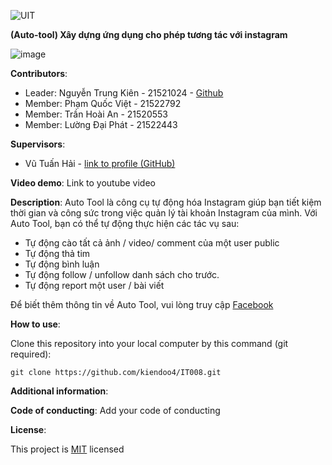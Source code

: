 ![UIT](https://img.shields.io/badge/from-UIT%20VNUHCM-blue?style=for-the-badge&link=https%3A%2F%2Fwww.uit.edu.vn%2F)

**(Auto-tool) Xây dựng ứng dụng cho phép tương tác với instagram**

![image](https://github.com/kiendoo4/IT008/assets/93922753/da830e76-5b98-4000-a589-fb94d2e59465)


**Contributors**:

- Leader: Nguyễn Trung Kiên - 21521024 - [Github]([https://github.com/vutuanhai237](https://github.com/kiendoo4/IT008.git))
- Member: Phạm Quốc Việt - 21522792
- Member: Trần Hoài An - 21520553
- Member: Lường Đại Phát - 21522443

**Supervisors**:

- Vũ Tuấn Hải - [link to profile (GitHub)](https://github.com/vutuanhai237/)

**Video demo**: Link to youtube video

**Description**: Auto Tool là công cụ tự động hóa Instagram giúp bạn tiết kiệm thời gian và công sức trong việc quản lý tài khoản Instagram của mình. Với Auto Tool, bạn có thể tự động thực hiện các tác vụ sau:
- Tự động cào tất cả ảnh / video/ comment của một user public
- Tự động thả tim
- Tự động bình luận
- Tự động follow / unfollow danh sách cho trước.
- Tự động report một user / bài viết

Để biết thêm thông tin về Auto Tool, vui lòng truy cập [Facebook](https://www.facebook.com/kiendoo4)


**How to use**: 

Clone this repository into your local computer by this command (git required):
<p>

    git clone https://github.com/kiendoo4/IT008.git
  
</p>

**Additional information**: 

**Code of conducting**: Add your code of conducting

**License**: 

This project is [MIT](https://github.com/kiendoo4/IT008/blob/master/LICENSE.txt) licensed
